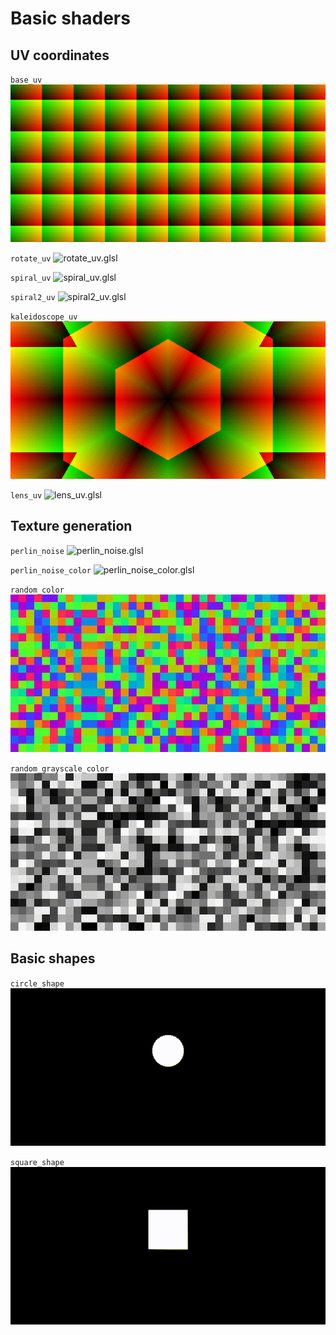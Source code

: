 # Basic shaders

## UV coordinates

`base_uv`
![base_uv.glsl](./preview/base_uv.gif)

`rotate_uv`
![rotate_uv.glsl](./preview/rotate_uv.gif)

`spiral_uv`
![spiral_uv.glsl](./preview/spiral_uv.gif)

`spiral2_uv`
![spiral2_uv.glsl](./preview/spiral2_uv.gif)

`kaleidoscope_uv`
![kaleidoscope_uv.glsl](./preview/kaleidoscope_uv.gif)

`lens_uv`
![lens_uv.glsl](./preview/lens_uv.gif)

## Texture generation

`perlin_noise`
![perlin_noise.glsl](./preview/perlin_noise.gif)

`perlin_noise_color`
![perlin_noise_color.glsl](./preview/perlin_noise_color.gif)

`random_color`
![random_color.glsl](./preview/random_color.gif)

`random_grayscale_color`
![random_grayscale_color.glsl](./preview/random_grayscale_color.gif)

## Basic shapes

`circle_shape`
![circle_shape.glsl](./preview/circle_shape.gif)

`square_shape`
![square_shape.glsl](./preview/square_shape.gif)

